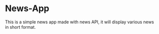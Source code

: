 # News-App
This is a simple news app made with news API, it will display various news in short format.
